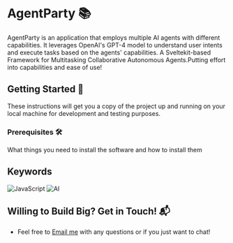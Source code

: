 # AgentParty 📚

AgentParty is an application that employs multiple AI agents with different capabilities. It leverages OpenAI's GPT-4 model to understand user intents and execute tasks based on the agents' capabilities. A Sveltekit-based Framework for Multitasking Collaborative Autonomous Agents.Putting effort into capabilities and ease of use!

## Getting Started 🚀

These instructions will get you a copy of the project up and running on your local machine for development and testing purposes.

### Prerequisites 🛠

What things you need to install the software and how to install them

## Keywords 

![JavaScript](https://img.shields.io/badge/-JavaScript-333333?style=flat&logo=javascript) 
![AI](https://img.shields.io/badge/-AI-333333?style=flat&logo=TensorFlow) 

## Willing to Build Big? Get in Touch! 📬
- Feel free to [Email me](mailto:thyfriendlyfox@gmail.com) with any questions or if you just want to chat!

